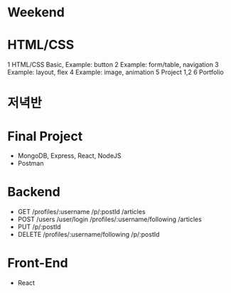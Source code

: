 # Weekend

# HTML/CSS
1 HTML/CSS Basic, Example: button 
2 Example: form/table, navigation
3 Example: layout, flex
4 Example: image, animation
5 Project 1,2
6 Portfolio


# 저녁반

# Final Project
- MongoDB, Express, React, NodeJS
- Postman

# Backend
- GET
/profiles/:username
/p/:postId
/articles
- POST
/users
/user/login
/profiles/:username/following
/articles
- PUT
/p/:postId
- DELETE
/profiles/:username/following
/p/:postId

# Front-End
- React



